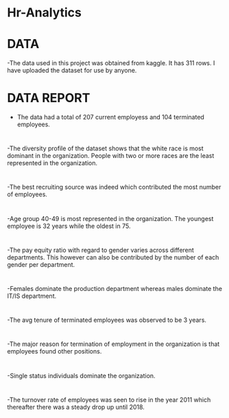 # Hr-Analytics

# DATA
-The data used in this project was obtained from kaggle. It has 311 rows. I have uploaded the dataset for use by anyone.

# DATA REPORT
 - The data had a total of 207 current employess and 104 terminated employees.
#
 -The diversity profile of the dataset shows that the white race is most dominant in the organization. People with two or more races are the least represented in the organization.
 #
 -The best recruiting source was indeed which contributed the most number of employees.
 #
 -Age group 40-49 is most represented in the organization. The youngest employee is 32 years while the oldest in 75.
 #
 -The pay equity ratio with regard to gender varies across different departments. This however can also be contributed by the number of each gender per department. 
 #
 -Females dominate the production department whereas males dominate the IT/IS department.
 #
 -The avg tenure of terminated employees was observed to be 3 years.
 #
 -The major reason for termination of employment in the organization is that employees found other positions.
 #
 -Single status individuals dominate the organization.
 #
 -The turnover rate of employees was seen to rise in the year 2011 which thereafter there was a steady drop up until 2018. 
